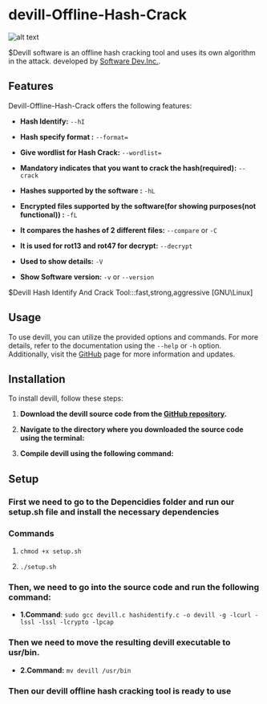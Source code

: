 # devill-Offline-Hash-Crack

![alt text](https://img.freepik.com/premium-vector/demon-devil-mascot-esport-logo_69443-95.jpg)


$Devill software is an offline hash cracking tool and uses its own algorithm in the attack. developed by [Software Dev.Inc.](https://github.com/hunkaracar).

## Features

Devill-Offline-Hash-Crack offers the following features:

- **Hash Identify:** `--hI`

- **Hash specify format :** `--format= `
  
- **Give wordlist for Hash Crack:** `--wordlist=`
  
- **Mandatory indicates that you want to crack the hash(required):** `--crack`
  
- **Hashes supported by the software :** `-hL`
  
- **Encrypted files supported by the software(for showing purposes(not functional)) :** `-fL` 
  
- **It compares the hashes of 2 different files:** `--compare` or `-C`
  
- **It is used for rot13 and rot47 for decrypt:** `--decrypt`
  
- **Used to show details:** `-V`
  
- **Show Software version:** `-v` or `--version` 

$Devill Hash Identify And Crack Tool:::fast,strong,aggressive  [GNU\Linux]

## Usage

To use devill, you can utilize the provided options and commands. For more details, refer to the documentation using the `--help` or `-h` option. Additionally, visit the [GitHub](https://github.com/hunkaracar) page for more information and updates.



## Installation

To install devill, follow these steps:

1. **Download the devill source code from the [GitHub repository](https://github.com/hunkaracar).**

2. **Navigate to the directory where you downloaded the source code using the terminal:**

3. **Compile devill using the following command:**


## Setup

### First we need to go to the Depencidies folder and run our setup.sh file and install the necessary dependencies

### Commands

1. `chmod +x setup.sh`

2. `./setup.sh`

### Then, we need to go into the source code and run the following command:

- **1.Command**: `sudo gcc devill.c hashidentify.c -o devill -g -lcurl -lssl -lssl -lcrypto -lpcap`

### Then we need to move the resulting devill executable to usr/bin.

- **2.Command:** `mv devill /usr/bin`

### Then our devill offline hash cracking tool is ready to use


